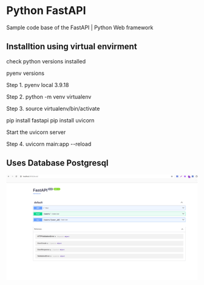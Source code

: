 # Python FastAPI
Sample code base of the FastAPI | Python Web framework


## Installtion using virtual envirment 

check python versions installed 

pyenv versions

Step 1. pyenv local 3.9.18

Step 2. python -m venv virtualenv

Step 3. source virtualenv/bin/activate

pip install fastapi
pip install uvicorn

Start the uvicorn server

Step 4. uvicorn main:app --reload

## Uses Database Postgresql

<img src="https://raw.githubusercontent.com/developer-ramesh/FastAPI/main/screenshot.png">
